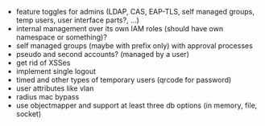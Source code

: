 * feature toggles for admins (LDAP, CAS, EAP-TLS, self managed groups, temp users, user interface parts?, ...)
* internal management over its own IAM roles (should have own namespace or something)?
* self managed groups (maybe with prefix only) with approval processes
* pseudo and second accounts? (managed by a user)
* get rid of XSSes
* implement single logout
* timed and other types of temporary users (qrcode for password)
* user attributes like vlan
* radius mac bypass
* use objectmapper and support at least three db options (in memory, file, socket)
